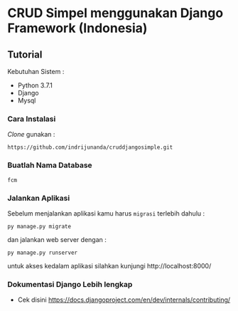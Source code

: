 # CRUD Simpel menggunakan Django Framework (Indonesia)

## Tutorial

Kebutuhan Sistem :

- Python 3.7.1
- Django 
- Mysql

### Cara Instalasi


*Clone* gunakan :

```
https://github.com/indrijunanda/cruddjangosimple.git
```

### Buatlah Nama Database 

```
fcm
```

### Jalankan Aplikasi 

Sebelum menjalankan aplikasi kamu harus `migrasi` terlebih dahulu :

```
py manage.py migrate
```

dan jalankan web server dengan : 
```
py manage.py runserver
```

untuk akses kedalam aplikasi silahkan kunjungi http://localhost:8000/ 

### Dokumentasi Django Lebih lengkap
- Cek disini https://docs.djangoproject.com/en/dev/internals/contributing/
